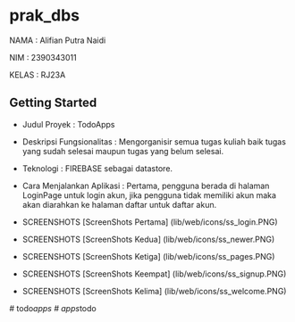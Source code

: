 # prak_dbs

NAMA : Alifian Putra Naidi

NIM : 2390343011

KELAS : RJ23A

## Getting Started

- Judul Proyek : TodoApps

- Deskripsi Fungsionalitas : Mengorganisir semua tugas kuliah baik tugas yang sudah selesai maupun tugas yang belum selesai.

- Teknologi : FIREBASE sebagai datastore.

- Cara Menjalankan Aplikasi : Pertama, pengguna berada di halaman LoginPage untuk login akun, jika pengguna tidak memiliki akun maka akan diarahkan ke halaman daftar untuk daftar akun.

- SCREENSHOTS [ScreenShots Pertama] (lib/web/icons/ss_login.PNG)

- SCREENSHOTS [ScreenShots Kedua] (lib/web/icons/ss_newer.PNG)

- SCREENSHOTS [ScreenShots Ketiga] (lib/web/icons/ss_pages.PNG)

- SCREENSHOTS [ScreenShots Keempat] (lib/web/icons/ss_signup.PNG)

- SCREENSHOTS [ScreenShots Kelima] (lib/web/icons/ss_welcome.PNG)

#   t o d o _ a p p s 
 
 #   a p p s _ t o d o 
 
 
